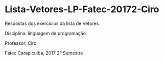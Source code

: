 # Lista-Vetores-LP-Fatec-20172-Ciro
Respostas dos exercícios da lista de Vetores

Disciplina:   linguagem de programação 

Professor:    Ciro                     

Fatec Carapicuiba, 2017 2º Semestre
